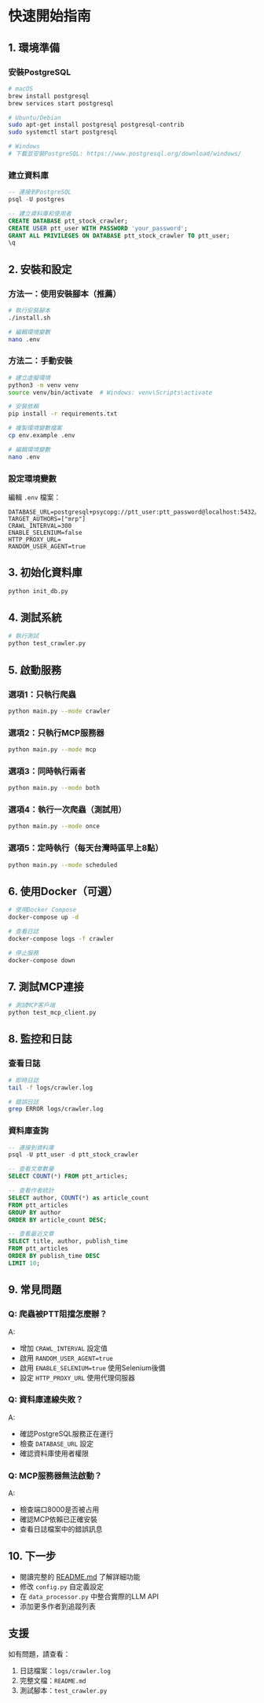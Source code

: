 # 快速開始指南

## 1. 環境準備

### 安裝PostgreSQL
```bash
# macOS
brew install postgresql
brew services start postgresql

# Ubuntu/Debian
sudo apt-get install postgresql postgresql-contrib
sudo systemctl start postgresql

# Windows
# 下載並安裝PostgreSQL: https://www.postgresql.org/download/windows/
```

### 建立資料庫
```sql
-- 連接到PostgreSQL
psql -U postgres

-- 建立資料庫和使用者
CREATE DATABASE ptt_stock_crawler;
CREATE USER ptt_user WITH PASSWORD 'your_password';
GRANT ALL PRIVILEGES ON DATABASE ptt_stock_crawler TO ptt_user;
\q
```

## 2. 安裝和設定

### 方法一：使用安裝腳本（推薦）
```bash
# 執行安裝腳本
./install.sh

# 編輯環境變數
nano .env
```

### 方法二：手動安裝
```bash
# 建立虛擬環境
python3 -m venv venv
source venv/bin/activate  # Windows: venv\Scripts\activate

# 安裝依賴
pip install -r requirements.txt

# 複製環境變數檔案
cp env.example .env

# 編輯環境變數
nano .env
```

### 設定環境變數
編輯 `.env` 檔案：
```env
DATABASE_URL=postgresql+psycopg://ptt_user:ptt_password@localhost:5432/ptt_stock_crawler
TARGET_AUTHORS=["mrp"]
CRAWL_INTERVAL=300
ENABLE_SELENIUM=false
HTTP_PROXY_URL=
RANDOM_USER_AGENT=true
```

## 3. 初始化資料庫

```bash
python init_db.py
```

## 4. 測試系統

```bash
# 執行測試
python test_crawler.py
```

## 5. 啟動服務

### 選項1：只執行爬蟲
```bash
python main.py --mode crawler
```

### 選項2：只執行MCP服務器
```bash
python main.py --mode mcp
```

### 選項3：同時執行兩者
```bash
python main.py --mode both
```

### 選項4：執行一次爬蟲（測試用）
```bash
python main.py --mode once
```

### 選項5：定時執行（每天台灣時區早上8點）
```bash
python main.py --mode scheduled
```

## 6. 使用Docker（可選）

```bash
# 使用Docker Compose
docker-compose up -d

# 查看日誌
docker-compose logs -f crawler

# 停止服務
docker-compose down
```

## 7. 測試MCP連接

```bash
# 測試MCP客戶端
python test_mcp_client.py
```

## 8. 監控和日誌

### 查看日誌
```bash
# 即時日誌
tail -f logs/crawler.log

# 錯誤日誌
grep ERROR logs/crawler.log
```

### 資料庫查詢
```sql
-- 連接到資料庫
psql -U ptt_user -d ptt_stock_crawler

-- 查看文章數量
SELECT COUNT(*) FROM ptt_articles;

-- 查看作者統計
SELECT author, COUNT(*) as article_count 
FROM ptt_articles 
GROUP BY author 
ORDER BY article_count DESC;

-- 查看最近文章
SELECT title, author, publish_time 
FROM ptt_articles 
ORDER BY publish_time DESC 
LIMIT 10;
```

## 9. 常見問題

### Q: 爬蟲被PTT阻擋怎麼辦？
A: 
- 增加 `CRAWL_INTERVAL` 設定值
- 啟用 `RANDOM_USER_AGENT=true`
- 啟用 `ENABLE_SELENIUM=true` 使用Selenium後備
- 設定 `HTTP_PROXY_URL` 使用代理伺服器

### Q: 資料庫連線失敗？
A: 
- 確認PostgreSQL服務正在運行
- 檢查 `DATABASE_URL` 設定
- 確認資料庫使用者權限

### Q: MCP服務器無法啟動？
A: 
- 檢查端口8000是否被占用
- 確認MCP依賴已正確安裝
- 查看日誌檔案中的錯誤訊息

## 10. 下一步

- 閱讀完整的 [README.md](README.md) 了解詳細功能
- 修改 `config.py` 自定義設定
- 在 `data_processor.py` 中整合實際的LLM API
- 添加更多作者到追蹤列表

## 支援

如有問題，請查看：
1. 日誌檔案：`logs/crawler.log`
2. 完整文檔：`README.md`
3. 測試腳本：`test_crawler.py`
